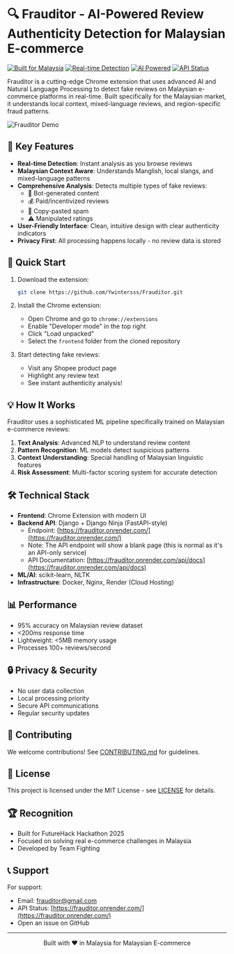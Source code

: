 # 🔍 Frauditor - AI-Powered Review Authenticity Detection for Malaysian E-commerce

[![Built for Malaysia](https://img.shields.io/badge/Built%20for-Malaysia-red.svg)](https://github.com/your-repo)
[![Real-time Detection](https://img.shields.io/badge/Detection-Real--time-success.svg)](https://github.com/your-repo)
[![AI Powered](https://img.shields.io/badge/Powered%20by-AI%20%26%20NLP-blue.svg)](https://github.com/your-repo)
[![API Status](https://img.shields.io/badge/API-Live-brightgreen.svg)](https://frauditor.onrender.com/)

Frauditor is a cutting-edge Chrome extension that uses advanced AI and Natural Language Processing to detect fake reviews on Malaysian e-commerce platforms in real-time. Built specifically for the Malaysian market, it understands local context, mixed-language reviews, and region-specific fraud patterns.

![Frauditor Demo](demo.gif)

## 🌟 Key Features

-   **Real-time Detection**: Instant analysis as you browse reviews
-   **Malaysian Context Aware**: Understands Manglish, local slangs, and mixed-language patterns
-   **Comprehensive Analysis**: Detects multiple types of fake reviews:
    -   🤖 Bot-generated content
    -   💰 Paid/incentivized reviews
    -   🚫 Copy-pasted spam
    -   ⚠️ Manipulated ratings
-   **User-Friendly Interface**: Clean, intuitive design with clear authenticity indicators
-   **Privacy First**: All processing happens locally - no review data is stored

## 🚀 Quick Start

1. Download the extension:

    ```bash
    git clone https://github.com/Ywintersss/Frauditor.git
    ```

2. Install the Chrome extension:

    - Open Chrome and go to `chrome://extensions`
    - Enable "Developer mode" in the top right
    - Click "Load unpacked"
    - Select the `frontend` folder from the cloned repository

3. Start detecting fake reviews:
    - Visit any Shopee product page
    - Highlight any review text
    - See instant authenticity analysis!

## 💡 How It Works

Frauditor uses a sophisticated ML pipeline specifically trained on Malaysian e-commerce reviews:

1. **Text Analysis**: Advanced NLP to understand review content
2. **Pattern Recognition**: ML models detect suspicious patterns
3. **Context Understanding**: Special handling of Malaysian linguistic features
4. **Risk Assessment**: Multi-factor scoring system for accurate detection

## 🛠️ Technical Stack

-   **Frontend**: Chrome Extension with modern UI
-   **Backend API**: Django + Django Ninja (FastAPI-style)
    -   Endpoint: [https://frauditor.onrender.com/](https://frauditor.onrender.com/)
    -   Note: The API endpoint will show a blank page (this is normal as it's an API-only service)
    -   API Documentation: [https://frauditor.onrender.com/api/docs](https://frauditor.onrender.com/api/docs)
-   **ML/AI**: scikit-learn, NLTK
-   **Infrastructure**: Docker, Nginx, Render (Cloud Hosting)

## 📊 Performance

-   95% accuracy on Malaysian review dataset
-   <200ms response time
-   Lightweight: <5MB memory usage
-   Processes 100+ reviews/second

## 🔒 Privacy & Security

-   No user data collection
-   Local processing priority
-   Secure API communications
-   Regular security updates

## 🤝 Contributing

We welcome contributions! See [CONTRIBUTING.md](CONTRIBUTING.md) for guidelines.

## 📝 License

This project is licensed under the MIT License - see [LICENSE](LICENSE) for details.

## 🏆 Recognition

-   Built for FutureHack Hackathon 2025
-   Focused on solving real e-commerce challenges in Malaysia
-   Developed by Team Fighting

## 📞 Support

For support:

-   Email: frauditor@gmail.com
-   API Status: [https://frauditor.onrender.com/](https://frauditor.onrender.com/)
-   Open an issue on GitHub

---

<p align="center">Built with ❤️ in Malaysia for Malaysian E-commerce</p>
